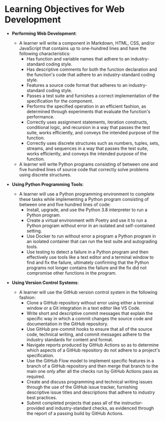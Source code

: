 # Learning Objectives for Web Development

- **Performing Web Development**:
  - A learner will write a component in Markdown, HTML, CSS, and/or JavaScript
    that contains up to one-hundred lines and have the following
    characteristics:
    - Has function and variable names that adhere to an industry-standard coding
      style.
    - Has descriptive comments for both the function declaration and the
      function's code that adhere to an industry-standard coding style.
    - Features a source code format that adheres to an industry-standard coding
      style.
    - Passes a test suite and furnishes a correct implementation of the
      specification for the component.
    - Performs the specified operation in an efficient fashion, as determined
      through experiments that evaluate the function's performance.
    - Correctly uses assignment statements, iteration constructs, conditional
      logic, and recursion in a way that passes the test suite, works
      efficiently, and conveys the intended purpose of the function.
    - Correctly uses discrete structures such as numbers, tuples, sets, streams,
      and sequences in a way that passes the test suite, works efficiently, and
      conveys the intended purpose of the function.
  - A learner will write Python programs consisting of between one and five
    hundred lines of source code that correctly solve problems using discrete
    structures.

- **Using Python Programming Tools**:
  - A learner will use a Python programming environment to complete these tasks
    while implementing a Python program consisting of between one and five
      hundred lines of code:
    - Install, upgrade, and use the Python 3.8 interpreter to run a Python
      program.
    - Create a virtual environment with Poetry and use it to run a Python
      program without error in an isolated and self-contained setting.
    - Use Docker to run without error a program a Python program in an isolated
      container that can run the test suite and autograding tools.
    - Use testing to detect a failure in a Python program and then effectively
      use tools like a text editor and a terminal window to find and fix the
      failure, ultimately confirming that the Python programs not longer
      contains the failure and the fix did not compromise other functions in the
      program.

- **Using Version Control Systems**:
  - A learner will use the GitHub version control system in the following
    fashion:
    - Clone a GitHub repository without error using either a terminal window or
      a Git integration in a text editor like VS Code.
    - Write short and descriptive commit messages that explain the specific way
      in which a commit changes the source code and documentation in the GitHub
      repository.
    - Use GitHub pre-commit hooks to ensure that all of the source code,
      technical writing, and commit messages adhere to the industry standards
      for content and format.
    - Navigate reports produced by GitHub Actions so as to determine which
      aspects of a GitHub repository do not adhere to a project's specification.
    - Use the GitHub Flow model to implement specific features in a branch of a
      GitHub repository and then merge that branch to the main one only after
      all the checks run by GitHub Actions pass as required.
    - Create and discuss programming and technical writing issues through the
      use of the GitHub issue tracker, furnishing descriptive issue titles and
      descriptions that adhere to industry best practices.
    - Submit completed projects that pass all of the instructor-provided and
      industry-standard checks, as evidenced through the report of a passing
      build by GitHub Actions.
